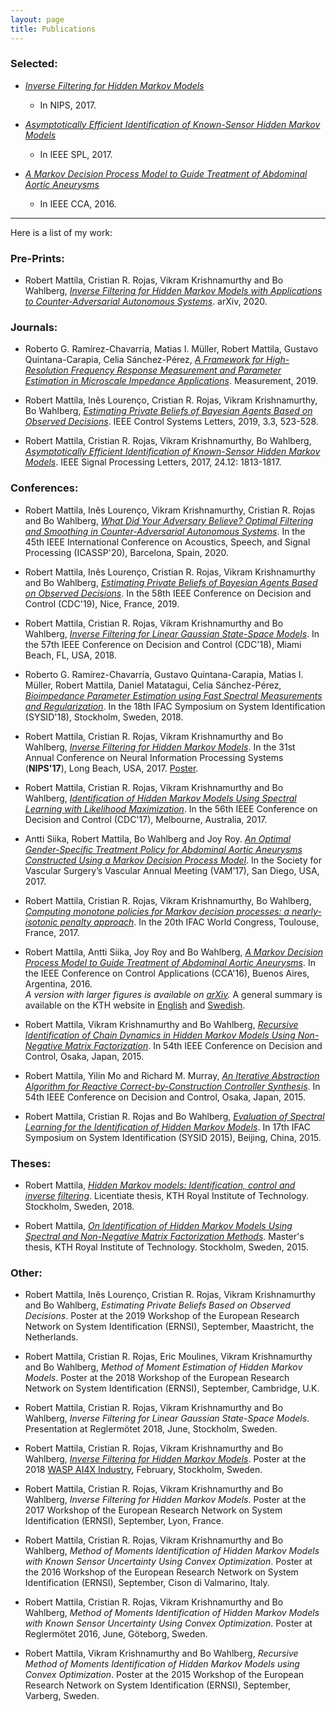```yaml
---
layout: page
title: Publications
---
```


### Selected:

* *[Inverse Filtering for Hidden Markov
  Models](http://papers.nips.cc/paper/7008-inverse-filtering-for-hidden-markov-models)*
    * In NIPS, 2017.

* [*Asymptotically Efficient Identification of Known-Sensor Hidden Markov
  Models*](http://ieeexplore.ieee.org/document/8060991/)
    * In IEEE SPL, 2017. 

* [*A Markov Decision Process Model to Guide Treatment of Abdominal Aortic
  Aneurysms*](http://ieeexplore.ieee.org/document/7587869/)
    * In IEEE CCA, 2016.

<hr/>

Here is a list of my work:

### Pre-Prints:

* Robert Mattila, Cristian R. Rojas, Vikram Krishnamurthy and Bo Wahlberg, *[Inverse
  Filtering for Hidden Markov Models with Applications to Counter-Adversarial Autonomous
Systems](https://arxiv.org/pdf/2001.11809.pdf)*. arXiv, 2020.

### Journals:

* Roberto G. Ramírez-Chavarría, Matias I. Müller, Robert Mattila, Gustavo
  Quintana-Carapia, Celia Sánchez-Pérez, [*A Framework for High-Resolution Frequency
Response Measurement and Parameter Estimation in Microscale Impedance
Applications*](https://www.sciencedirect.com/science/article/pii/S0263224119307705).
Measurement, 2019.

* Robert Mattila, Inês Lourenço, Cristian R. Rojas, Vikram Krishnamurthy, Bo Wahlberg,
  [*Estimating Private Beliefs of Bayesian Agents Based on Observed
Decisions*](https://ieeexplore.ieee.org/document/8693524). IEEE Control Systems Letters,
2019, 3.3, 523-528.

* Robert Mattila, Cristian R. Rojas, Vikram Krishnamurthy, Bo Wahlberg, [*Asymptotically
Efficient Identification of Known-Sensor Hidden Markov
Models*](http://ieeexplore.ieee.org/document/8060991/).  IEEE Signal Processing Letters,
2017, 24.12: 1813-1817. 

### Conferences:

* Robert Mattila, Inês Lourenço, Vikram Krishnamurthy, Cristian R. Rojas and Bo Wahlberg,
  [*What Did Your Adversary Believe? Optimal Filtering and Smoothing in
Counter-Adversarial Autonomous Systems*](https://arxiv.org/pdf/1910.07332.pdf).
In the 45th IEEE International Conference on Acoustics, Speech, and Signal
Processing (ICASSP'20), Barcelona, Spain, 2020.

* Robert Mattila, Inês Lourenço, Cristian R. Rojas, Vikram Krishnamurthy and Bo Wahlberg,
  [*Estimating Private Beliefs of Bayesian Agents Based on Observed
Decisions*](https://ieeexplore.ieee.org/document/8693524). In the 58th IEEE Conference on
Decision and Control (CDC'19), Nice, France, 2019.

* Robert Mattila, Cristian R. Rojas, Vikram Krishnamurthy and Bo Wahlberg, *[Inverse
  Filtering for Linear Gaussian State-Space
Models](https://ieeexplore.ieee.org/document/8619013)*. In the 57th IEEE Conference on
Decision and Control (CDC'18), Miami Beach, FL, USA, 2018.

* Roberto G. Ramírez-Chavarría, Gustavo Quintana-Carapia, Matias I. Müller, Robert
  Mattila, Daniel Matatagui, Celia Sánchez-Pérez, *[Bioimpedance Parameter Estimation
using Fast Spectral Measurements and
Regularization](https://www.sciencedirect.com/science/article/pii/S2405896318318706)*. In
the 18th IFAC Symposium on System Identification (SYSID'18), Stockholm, Sweden, 2018. 

* Robert Mattila, Cristian R. Rojas, Vikram Krishnamurthy and Bo Wahlberg, *[Inverse
  Filtering for Hidden Markov
Models](http://papers.nips.cc/paper/7008-inverse-filtering-for-hidden-markov-models)*. In
the 31st Annual Conference on Neural Information Processing Systems (**NIPS'17**), Long
Beach, USA, 2017.  [Poster](http://rmattila.github.io/public/nips17_poster.pdf).

* Robert Mattila, Cristian R. Rojas, Vikram Krishnamurthy and Bo Wahlberg,
[*Identification of Hidden Markov Models Using Spectral Learning with Likelihood
Maximization*](http://ieeexplore.ieee.org/document/8264545/). In the 56th IEEE Conference
on Decision and Control (CDC'17), Melbourne, Australia, 2017.

* Antti Siika, Robert Mattila, Bo Wahlberg and Joy Roy. *[An Optimal Gender-Specific
Treatment Policy for Abdominal Aortic Aneurysms Constructed Using a Markov Decision
Process Model](http://www.sciencedirect.com/science/article/pii/S074152141730770X)*. In
the Society for Vascular Surgery’s Vascular Annual Meeting (VAM’17), San Diego, USA, 2017.

* Robert Mattila, Cristian R. Rojas, Vikram Krishnamurthy,
Bo Wahlberg, *[Computing monotone policies for Markov decision processes:
a nearly-isotonic penalty approach](https://arxiv.org/pdf/1704.00621.pdf)*.
In the 20th IFAC World Congress, Toulouse, France, 2017.

* Robert Mattila, Antti Siika, Joy Roy and Bo Wahlberg, [*A Markov Decision Process Model
to Guide Treatment of Abdominal Aortic
Aneurysms*](http://ieeexplore.ieee.org/document/7587869/).  In the IEEE Conference on
Control Applications (CCA'16), Buenos Aires, Argentina, 2016.  <br>*A 
version with larger figures is available on [arXiv](https://arxiv.org/abs/1611.02177).*
A general summary is available on the KTH website in
[English](https://www.kth.se/en/forskning/artiklar/da-ar-det-bast-att-operera-artarbrack-1.684616)
and
[Swedish](https://www.kth.se/forskning/artiklar/da-ar-det-bast-att-operera-artarbrack-1.684616).

* Robert Mattila, Vikram Krishnamurthy and Bo Wahlberg, [*Recursive
Identification of Chain Dynamics in Hidden Markov Models Using Non-Negative
Matrix
Factorization*](http://ieeexplore.ieee.org/xpl/articleDetails.jsp?arnumber=7402843).
In 54th IEEE Conference on Decision and Control, Osaka, Japan, 2015.

* Robert Mattila, Yilin Mo and Richard M. Murray, [*An Iterative Abstraction
Algorithm for Reactive Correct-by-Construction Controller
Synthesis*](http://arxiv.org/abs/1509.04125). In 54th IEEE Conference on
Decision and Control, Osaka, Japan, 2015.

* Robert Mattila, Cristian R. Rojas and Bo Wahlberg, [*Evaluation of Spectral Learning
for the Identification of Hidden Markov
Models*](http://arxiv.org/abs/1507.06346). In 17th IFAC Symposium on System
Identification (SYSID 2015), Beijing, China, 2015. 

### Theses:

* Robert Mattila, [*Hidden Markov models: Identification, control and inverse
filtering*](http://www.diva-portal.org/smash/get/diva2:1186464/FULLTEXT01.pdf).
Licentiate thesis, KTH Royal Institute of Technology. Stockholm, Sweden, 2018.

* Robert Mattila, [*On Identification of Hidden Markov Models Using Spectral
and Non-Negative Matrix Factorization
Methods*](http://www.diva-portal.org/smash/record.jsf?pid=diva2%3A808842&dswid=4818).
Master's thesis, KTH Royal Institute of Technology. Stockholm, Sweden, 2015.

### Other:

* Robert Mattila, Inês Lourenço, Cristian R. Rojas, Vikram Krishnamurthy and Bo Wahlberg,
  *Estimating Private Beliefs Based on Observed Decisions*. Poster at the 2019 Workshop of
the European Research Network on System Identification (ERNSI), September, Maastricht, the
Netherlands.

* Robert Mattila, Cristian R. Rojas, Eric Moulines, Vikram Krishnamurthy and Bo Wahlberg,
  *Method of Moment Estimation of Hidden Markov Models*. Poster at the 2018 Workshop of the
European Research Network on System Identification (ERNSI), September, Cambridge, U.K.

* Robert Mattila, Cristian R. Rojas, Vikram Krishnamurthy and Bo Wahlberg,
*Inverse Filtering for Linear Gaussian State-Space Models*. Presentation at Reglermötet
2018, June, Stockholm, Sweden.

* Robert Mattila, Cristian R. Rojas, Vikram Krishnamurthy and Bo Wahlberg, [*Inverse
Filtering for Hidden Markov Models*](http://rmattila.github.io/public/nips17_poster.pdf).
Poster at the 2018 [WASP AI4X
Industry](http://wasp-sweden.org/ai/ai4x/ai4x-industry/), February, Stockholm, Sweden.

* Robert Mattila, Cristian R. Rojas, Vikram Krishnamurthy and Bo Wahlberg, *Inverse
Filtering for Hidden Markov Models*. Poster at the 2017 Workshop of the European Research
Network on System Identification (ERNSI), September, Lyon, France.

* Robert Mattila, Cristian R. Rojas, Vikram Krishnamurthy and Bo Wahlberg, *Method of
Moments Identification of Hidden Markov Models with Known Sensor Uncertainty Using Convex
Optimization*. Poster at the 2016 Workshop of the European Research Network on System
Identification (ERNSI), September, Cison di Valmarino, Italy.

* Robert Mattila, Cristian R. Rojas, Vikram Krishnamurthy and Bo Wahlberg,
*Method of Moments Identification of Hidden Markov Models
with Known Sensor Uncertainty Using Convex Optimization*. Poster at Reglermötet
2016, June, Göteborg, Sweden.

* Robert Mattila, Vikram Krishnamurthy and Bo Wahlberg, *Recursive Method of
Moments Identification of Hidden Markov Models using Convex
Optimization*. Poster at the 2015 Workshop of
the European Research Network on System Identification (ERNSI), September,
Varberg, Sweden.

